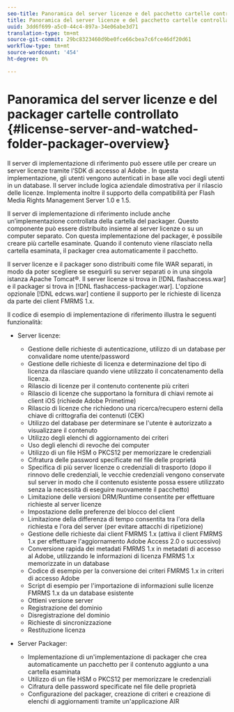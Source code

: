```yaml
---
seo-title: Panoramica del server licenze e del pacchetto cartelle controllato
title: Panoramica del server licenze e del pacchetto cartelle controllato
uuid: 3dd6f699-a5c0-44c4-897a-34e06abe3d71
translation-type: tm+mt
source-git-commit: 29bc8323460d9be0fce66cbea7c6fce46df20d61
workflow-type: tm+mt
source-wordcount: '454'
ht-degree: 0%

---
```



# Panoramica del server licenze e del packager cartelle controllato {#license-server-and-watched-folder-packager-overview}

Il server di implementazione di riferimento può essere utile per creare un server licenze tramite l’SDK di accesso al Adobe . In questa implementazione, gli utenti vengono autenticati in base alle voci degli utenti in un database. Il server include logica aziendale dimostrativa per il rilascio delle licenze. Implementa inoltre il supporto della compatibilità per Flash Media Rights Management Server 1.0 e 1.5.

Il server di implementazione di riferimento include anche un’implementazione controllata della cartella del packager. Questo componente può essere distribuito insieme al server licenze o su un computer separato. Con questa implementazione del packager, è possibile creare più cartelle esaminate. Quando il contenuto viene rilasciato nella cartella esaminata, il packager crea automaticamente il pacchetto.

Il server licenze e il packager sono distribuiti come file WAR separati, in modo da poter scegliere se eseguirli su server separati o in una singola istanza Apache Tomcat®. Il server licenze si trova in [!DNL flashaccess.war] e il packager si trova in [!DNL flashaccess-packager.war]. L&#39;opzione opzionale [!DNL edcws.war] contiene il supporto per le richieste di licenza da parte dei client FMRMS 1.x.

Il codice di esempio di implementazione di riferimento illustra le seguenti funzionalità:

* Server licenze:

   * Gestione delle richieste di autenticazione, utilizzo di un database per convalidare nome utente/password
   * Gestione delle richieste di licenza e determinazione del tipo di licenza da rilasciare quando viene utilizzato il concatenamento della licenza.
   * Rilascio di licenze per il contenuto contenente più criteri
   * Rilascio di licenze che supportano la fornitura di chiavi remote ai client iOS (richiede  Adobe Primetime)
   * Rilascio di licenze che richiedono una ricerca/recupero esterni della chiave di crittografia dei contenuti (CEK)
   * Utilizzo del database per determinare se l&#39;utente è autorizzato a visualizzare il contenuto
   * Utilizzo degli elenchi di aggiornamento dei criteri
   * Uso degli elenchi di revoche dei computer
   * Utilizzo di un file HSM o PKCS12 per memorizzare le credenziali
   * Cifratura delle password specificate nel file delle proprietà
   * Specifica di più server licenze o credenziali di trasporto (dopo il rinnovo delle credenziali, le vecchie credenziali vengono conservate sul server in modo che il contenuto esistente possa essere utilizzato senza la necessità di eseguire nuovamente il pacchetto)
   * Limitazione delle versioni DRM/Runtime consentite per effettuare richieste al server licenze
   * Impostazione delle preferenze del blocco del client
   * Limitazione della differenza di tempo consentita tra l&#39;ora della richiesta e l&#39;ora del server (per evitare attacchi di ripetizione)
   * Gestione delle richieste dai client FMRMS 1.x (attiva il client FMRMS 1.x per effettuare l&#39;aggiornamento  Adobe Access 2.0 o successivo)
   * Conversione rapida dei metadati FMRMS 1.x in  metadati di accesso al Adobe, utilizzando le informazioni di licenza FMRMS 1.x memorizzate in un database
   * Codice di esempio per la conversione dei criteri FMRMS 1.x in criteri di accesso  Adobe
   * Script di esempio per l&#39;importazione di informazioni sulle licenze FMRMS 1.x da un database esistente
   * Ottieni versione server
   * Registrazione del dominio
   * Disregistrazione del dominio
   * Richieste di sincronizzazione
   * Restituzione licenza

* Server Packager:

   * Implementazione di un&#39;implementazione di packager che crea automaticamente un pacchetto per il contenuto aggiunto a una cartella esaminata
   * Utilizzo di un file HSM o PKCS12 per memorizzare le credenziali
   * Cifratura delle password specificate nel file delle proprietà
   * Configurazione del packager, creazione di criteri e creazione di elenchi di aggiornamenti tramite un&#39;applicazione AIR

